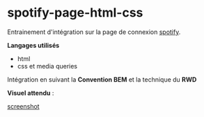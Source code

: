 # spotify-page-html-css

Entrainement d'intégration sur la page de connexion [spotify](https://www.spotify.com/fr/).

**Langages utilisés**

- html
- css et media queries

Intégration en suivant la **Convention BEM** et la technique du **RWD**

**Visuel attendu** :

[screenshot](screenshot-spotify.png)
